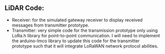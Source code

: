 LiDAR Code:
-

- Receiver: for the simulated gateway receiver to display received messages from transmitter prototype.
- Transmitter: very simple code for the transmission prototype only using LoRa.h library for point-to-point communication. I will need to implement the arduino-lmco library to update this code for the transmitter prototype such that it will integrate LoRaWAN network protocol abilities.
